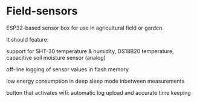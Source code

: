 # Field-sensors
ESP32-based sensor box for use in agricultural field or garden.

It should feature:

  support for SHT-30 temperature & humidity, DS18B20 temperature, capacitive soil moisture sensor (analog)
	
  off-line logging of sensor values in flash memory
	
  low energy consumption in deep sleep mode inbetween measurements
	
  button that activates wifi: automatic log upload and accurate time keeping
  
